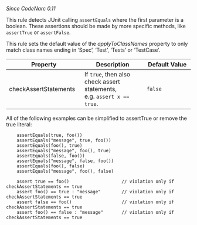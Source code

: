 *Since CodeNarc 0.11*

This rule detects JUnit calling `assertEquals` where the first parameter
is a boolean. These assertions should be made by more specific methods,
like `assertTrue` or `assertFalse`.

This rule sets the default value of the *applyToClassNames* property to
only match class names ending in ‘Spec’, ‘Test’, ‘Tests’ or ‘TestCase’.

<table>
<colgroup>
<col style="width: 40%" />
<col style="width: 33%" />
<col style="width: 25%" />
</colgroup>
<thead>
<tr class="header">
<th>Property</th>
<th>Description</th>
<th>Default Value</th>
</tr>
</thead>
<tbody>
<tr class="odd">
<td>checkAssertStatements</td>
<td>If <code>true</code>, then also check assert statements,
e.g. <code>assert x == true</code>.</td>
<td><code>false</code></td>
</tr>
</tbody>
</table>

All of the following examples can be simplified to assertTrue or remove
the true literal:

        assertEquals(true, foo())
        assertEquals("message", true, foo())
        assertEquals(foo(), true)
        assertEquals("message", foo(), true)
        assertEquals(false, foo())
        assertEquals("message", false, foo())
        assertEquals(foo(), false)
        assertEquals("message", foo(), false)

        assert true == foo()                    // violation only if checkAssertStatements == true
        assert foo() == true : "message"        // violation only if checkAssertStatements == true
        assert false == foo()                   // violation only if checkAssertStatements == true
        assert foo() == false : "message"       // violation only if checkAssertStatements == true
